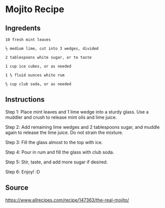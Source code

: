 # Mojito Recipe

## Ingredents


    10 fresh mint leaves

    ½ medium lime, cut into 3 wedges, divided

    2 tablespoons white sugar, or to taste

    1 cup ice cubes, or as needed

    1 ½ fluid ounces white rum

    ½ cup club soda, or as needed

## Instructions

Step 1:  Place mint leaves and 1 lime wedge into a sturdy glass. Use a muddler and crush to release mint oils and lime juice. 

Step 2: Add remaining lime wedges and 2 tablespoons sugar, and muddle again to release the lime juice. Do not strain the mixture. 

Step 3: Fill the glass almost to the top with ice.  

Step 4:  Pour in rum and fill the glass with club soda. 

Step 5:  Stir, taste, and add more sugar if desired. 

Step 6: Enjoy! :D

## Source
[
](https://www.allrecipes.com/recipe/147363/the-real-mojito/)https://www.allrecipes.com/recipe/147363/the-real-mojito/ 

